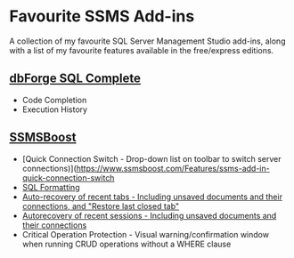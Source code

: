 # Favourite SSMS Add-ins
A collection of my favourite SQL Server Management Studio add-ins, along with a list of my favourite features available in the free/express editions.

## [**dbForge SQL Complete**](https://www.devart.com/dbforge/sql/sqlcomplete/)
* Code Completion
* Execution History

## [**SSMSBoost**](https://www.ssmsboost.com/)
* [Quick Connection Switch - Drop-down list on toolbar to switch server connections)](https://www.ssmsboost.com/Features/ssms-add-in-quick-connection-switch
* [SQL Formatting](https://www.ssmsboost.com/Features/ssms-add-in-format-sql-document)
* [Auto-recovery of recent tabs - Including unsaved documents and their connections, and "Restore last closed tab"](https://www.ssmsboost.com/Features/ssms-add-in-recent-tabs)
* [Autorecovery of recent sessions - Including unsaved documents and their connections](https://www.ssmsboost.com/Features/ssms-add-in-recent-sessions)
* Critical Operation Protection - Visual warning/confirmation window when running CRUD operations without a WHERE clause



